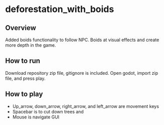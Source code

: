 # deforestation_with_boids
## Overview
Added boids functionality to follow NPC. Boids at visual effects and create more depth in the game. 
## How to run
Download repository zip file, gitignore is included. Open godot, import zip file, and press play.
## How to play
- Up_arrow, down_arrow, right_arrow, and left_arrow are movement keys
- Spacebar is to cut down trees and 
- Mouse is navigate GUI
